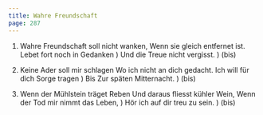 ```yaml
---
title: Wahre Freundschaft
page: 287
---  
```



1. Wahre Freundschaft soll nicht wanken,
Wenn sie gleich entfernet ist.
Lebet fort noch in Gedanken    )
Und die Treue nicht vergisst.  ) (bis)


2. Keine Ader soll mir schlagen
Wo ich nicht an dich gedacht.
Ich will für dich Sorge tragen  )
Bis Zur späten Mitternacht.     ) (bis)


3. Wenn der Mühlstein träget Reben
Und daraus fliesst kühler Wein,
Wenn der Tod mir nimmt das Leben, )
Hör ich auf dir treu zu sein.     ) (bis)